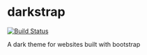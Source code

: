 # darkstrap

[![Build Status](https://travis-ci.com/samgomena/darkstrap.svg?branch=master)](https://travis-ci.com/samgomena/darkstrap)

A dark theme for websites built with bootstrap

